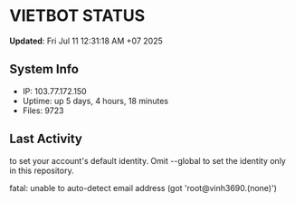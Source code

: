 # VIETBOT STATUS
**Updated**: Fri Jul 11 12:31:18 AM +07 2025

## System Info
- IP: 103.77.172.150
- Uptime: up 5 days, 4 hours, 18 minutes
- Files: 9723

## Last Activity

to set your account's default identity.
Omit --global to set the identity only in this repository.

fatal: unable to auto-detect email address (got 'root@vinh3690.(none)')
